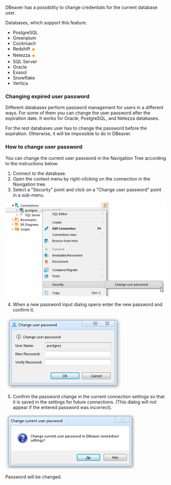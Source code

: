 DBeaver has a possibility to change credentials for the current database user. 

Databases, which support this feature:
- PostgreSQL
- Greenplum
- Cockroach
- Redshift <img src="images/commercial.png" vspace="4" align="top"/>
- Netezza <img src="images/commercial.png" vspace="4" align="top"/>
- SQL Server
- Oracle
- Exasol
- Snowflake
- Vertica

### Changing expired user password

Different databases perform password management for users in a different ways. For some of them you can change the user password after the expiration date. It works for Oracle, PostgreSQL, and Netezza databases.

For the rest databases user has to change the password before the expiration. Otherwise, it will be impossible to do in DBeaver.

### How to change user password

You can change the current user password in the Navigation Tree according to the instructions below:

1. Connect to the database.
2. Open the context menu by right-clicking on the connection in the Navigation tree.
3. Select a "Security" point and click on a "Change user password" point in a sub-menu.

![](images/ug/Connection-Security-Change.png)

4. When a new password input dialog opens enter the new password and confirm it.

![](images/ug/Change-User-Password-Dialog.png)

5. Confirm the password change in the current connection settings so that it is saved in the settings for future connections. 
(This dialog will not appear if the entered password was incorrect).

![](images/ug/Change-User-Password-Save-Settings.png)

Password will be changed.

